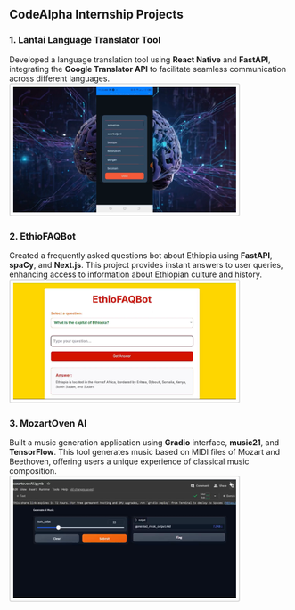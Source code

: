 ## CodeAlpha Internship Projects

### 1. Lantai Language Translator Tool
Developed a language translation tool using **React Native** and **FastAPI**, integrating the **Google Translator API** to facilitate seamless communication across different languages.  
<a href="https://github.com/kira23j/Smart-Apps/blob/main/02.CodeAlpha-AI-Internship-Projects/shots/1.png">
    <img src="https://github.com/kira23j/Smart-Apps/blob/main/02.CodeAlpha-AI-Internship-Projects/shots/1.png?raw=true" alt="Lantai Language Translator Screenshot" width="400" style="border: 2px solid #ddd; border-radius: 4px; padding: 5px;"/>
</a>

### 2. EthioFAQBot
Created a frequently asked questions bot about Ethiopia using **FastAPI**, **spaCy**, and **Next.js**. This project provides instant answers to user queries, enhancing access to information about Ethiopian culture and history.  
<a href="https://github.com/kira23j/Smart-Apps/blob/main/02.CodeAlpha-AI-Internship-Projects/shots/2.png">
    <img src="https://github.com/kira23j/Smart-Apps/blob/main/02.CodeAlpha-AI-Internship-Projects/shots/2.png?raw=true" alt="EthioFAQBot Screenshot" width="400" style="border: 2px solid #ddd; border-radius: 4px; padding: 5px;"/>
</a>

### 3. MozartOven AI
Built a music generation application using **Gradio** interface, **music21**, and **TensorFlow**. This tool generates music based on MIDI files of Mozart and Beethoven, offering users a unique experience of classical music composition.  
<a href="https://github.com/kira23j/Smart-Apps/blob/main/02.CodeAlpha-AI-Internship-Projects/shots/3.png">
    <img src="https://github.com/kira23j/Smart-Apps/blob/main/02.CodeAlpha-AI-Internship-Projects/shots/3.png?raw=true" alt="MozartOven AI Screenshot" width="400" style="border: 2px solid #ddd; border-radius: 4px; padding: 5px;"/>
</a>
